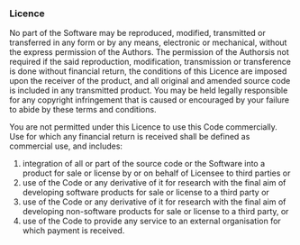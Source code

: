 ### Licence


No part of the Software may be reproduced, modified, transmitted or transferred in any form or by any means, electronic or mechanical, without the express permission of the Authors. The permission of the Authorsis not required if the said reproduction, modification, transmission or transference is done without financial return, the conditions of this Licence are imposed upon the receiver of the product, and all original and amended source code is included in any transmitted product. You may be held legally responsible for any copyright infringement that is caused or encouraged by your failure to abide by these terms and conditions.

You are not permitted under this Licence to use this Code commercially. Use for which any financial return is received shall be defined as commercial use, and includes:

1. integration of all or part of the source code or the Software into a product for sale or license by or on behalf of Licensee to third parties or
2. use of the Code or any derivative of it for research with the final aim of developing software products for sale or license to a third party or
3. use of the Code  or any derivative of it for research with the final aim of developing non-software products for sale or license to a third party, or
4. use of the Code to provide any service to an external organisation for which payment is received.